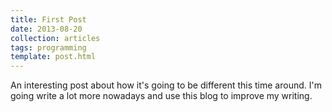 ```yaml
---
title: First Post
date: 2013-08-20
collection: articles
tags: programming
template: post.html
---
```


An interesting post about how it's going to be different this time around. I'm going write a lot more nowadays and use this blog to improve my writing.